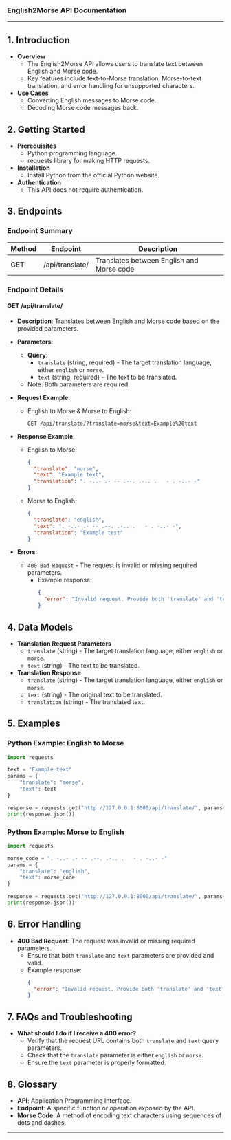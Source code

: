 ### English2Morse API Documentation

---

## 1. Introduction
- **Overview**
  - The English2Morse API allows users to translate text between English and Morse code.
  - Key features include text-to-Morse translation, Morse-to-text translation, and error handling for unsupported characters.
- **Use Cases**
  - Converting English messages to Morse code.
  - Decoding Morse code messages back.

## 2. Getting Started
- **Prerequisites**
  - Python programming language.
  - requests library for making HTTP requests.
- **Installation**
  - Install Python from the official Python website.
- **Authentication**
  - This API does not require authentication.

## 3. Endpoints
### Endpoint Summary
| Method | Endpoint                   | Description                          |
|--------|----------------------------|--------------------------------------|
| GET    | /api/translate/            | Translates between English and Morse code |

### Endpoint Details

#### GET /api/translate/
- **Description**: Translates between English and Morse code based on the provided parameters.
- **Parameters**:
  - **Query**:
    - `translate` (string, required) - The target translation language, either `english` or `morse`.
    - `text` (string, required) - The text to be translated.
  - Note: Both parameters are required.
- **Request Example**:
  - English to Morse & Morse to English:
    ```http
    GET /api/translate/?translate=morse&text=Example%20text
    ```
    
- **Response Example**:
  - English to Morse:
    ```json
    {
      "translate": "morse",
      "text": "Example text",
      "translation": ". -..- .- -- .--. .-.. .   - . -..- -"
    }
    ```
  - Morse to English:
    ```json
    {
      "translate": "english",
      "text": ". -..- .- -- .--. .-.. .   - . -..- -",
      "translation": "Example text"
    }
    ```
- **Errors**:
  - `400 Bad Request` - The request is invalid or missing required parameters.
    - Example response:
      ```json
      {
        "error": "Invalid request. Provide both 'translate' and 'text' parameters."
      }
      ```

## 4. Data Models
- **Translation Request Parameters**
  - `translate` (string) - The target translation language, either `english` or `morse`.
  - `text` (string) - The text to be translated.
- **Translation Response**
  - `translate` (string) - The target translation language, either `english` or `morse`.
  - `text` (string) - The original text to be translated.
  - `translation` (string) - The translated text.

## 5. Examples

### Python Example: English to Morse
```python
import requests

text = "Example text"
params = {
    "translate": "morse",
    "text": text
}

response = requests.get("http://127.0.0.1:8000/api/translate/", params=params)
print(response.json())
```

### Python Example: Morse to English
```python
import requests

morse_code = ". -..- .- -- .--. .-.. .   - . -..- -"
params = {
    "translate": "english",
    "text": morse_code
}

response = requests.get("http://127.0.0.1:8000/api/translate/", params=params)
print(response.json())
```

## 6. Error Handling
- **400 Bad Request**: The request was invalid or missing required parameters.
  - Ensure that both `translate` and `text` parameters are provided and valid.
  - Example response:
    ```json
    {
      "error": "Invalid request. Provide both 'translate' and 'text' parameters."
    }
    ```

## 7. FAQs and Troubleshooting
- **What should I do if I receive a 400 error?**
  - Verify that the request URL contains both `translate` and `text` query parameters.
  - Check that the `translate` parameter is either `english` or `morse`.
  - Ensure the `text` parameter is properly formatted.

## 8. Glossary
- **API**: Application Programming Interface.
- **Endpoint**: A specific function or operation exposed by the API.
- **Morse Code**: A method of encoding text characters using sequences of dots and dashes.

---
